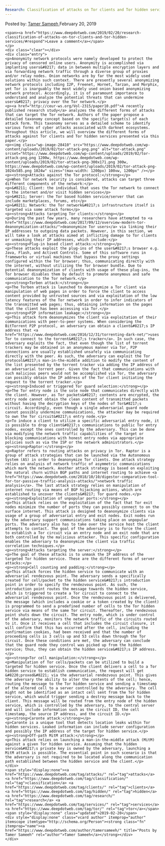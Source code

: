 ```yaml
---
Research: Classification of attacks on Tor clients and Tor hidden services
---
```

<article class="post-listing post-28407 post type-post status-publish format-standard has-post-thumbnail hentry category-deepdot-news tag-attacks tag-classification tag-clients tag-hidden tag-research tag-services tag-tor">
    <div class="post-inner">
        <span>Posted by: <a href="https://www.deepdotweb.com/author/tamersameeh/" title="">Tamer Sameeh </a></span>
    <span>February 20, 2019</span>
    
    <span><a href="https://www.deepdotweb.com/2019/02/20/research-classification-of-attacks-on-tor-clients-and-tor-hidden-services/#respond">Leave a comment</a></span>
    </p>
    <div class="clear"></div>
    <div class="entry">
    <p>Anonymity network protocols were namely developed to protect the privacy of censored online users. Anonymity is accomplished via implanting users&#8217; data in between multiple encryption layers and via forwarding network traffic through a diverse group of proxies and/or relay nodes. Onion networks are by far the most widely used solutions within such context. There are presently several anonymizing network protocols including I2P, Freenet, Hornet, Tarzan, and Morphix, yet Tor is inarguably the most widely used onion based anonymizing network protocol. Accordingly, it is of paramount importance to understand and analyze the potential threats that can undermine users&#8217; privacy over the Tor network.</p>
    <p><a href="http://ceur-ws.org/Vol-2315/paper10.pdf">A recently published research study</a> analyzes the different forms of attacks that can target the Tor network. Authors of the paper propose a detailed taxonomy concept based on the specific target(s) of each attack form. This taxonomy serves as a detailed scheme to identify various forms of cyber attacks associated with darknet ecosystems. Throughout this article, we will overview the different forms of attacks against Tor clients and Tor hidden services presented via this paper.</p>
    <p><img class="wp-image-28410" src="https://www.deepdotweb.com/wp-content/uploads/2019/02/tor-attack-png.png" alt="tor-attack.png" srcset="https://www.deepdotweb.com/wp-content/uploads/2019/02/tor-attack-png.png 1200w, https://www.deepdotweb.com/wp-content/uploads/2019/02/tor-attack-png-300x171.png 300w, https://www.deepdotweb.com/wp-content/uploads/2019/02/tor-attack-png-1024x585.png 1024w" sizes="(max-width: 1200px) 100vw, 1200px" /></p>
    <p><strong>Attacks against the Tor protocol:</strong></p>
    <p>When Tor network security is considered, attacks can target three different components of the network:</p>
    <p>&#8211; Client: the individual that uses the Tor network to connect to the internet and/or visit hidden services</p>
    <p>&#8211; Server: the Tor based hidden service/server that can include marketplaces, forums, etc</p>
    <p>&#8211; Network: the Tor network&#8217;s infrastructure itself is targeted via some attack forms</p>
    <p><strong>Attacks targeting Tor clients:</strong></p>
    <p>During the past few years, many researchers have attempted to <a href="https://www.deepdotweb.com/2017/09/12/overview-modern-tor-deanonymization-attacks/">deanonymize Tor users</a> via linking their IP addresses to outgoing data packets. However, in this section, we will take a look at attacks aimed at inflicting damage to Tor clients or unmasking their IP addresses, which include:</p>
    <p><strong>Plug-in based client attacks:</strong></p>
    <p>These attacks exploit the plug-ins of the user&#8217;s browser e.g. Java, Flash, and ActiveX Controls. Some of this software runs in frameworks or virtual machines that bypass the proxy settings configured within the Tor browser; thus, communicating directly with the internet, without utilizing the Tor browser bundle. Due to potential deanonymization of clients with usage of these plug-ins, the Tor browser disables them by default to promote anonymous and safe communication to the Tor network.</p>
    <p><strong>Torben attack:</strong></p>
    <p>The Torben attack is launched to deanonymize a Tor client via manipulation of web pages in order to force the client to access content provided by untrusted sources and via exploitation of the low latency features of the Tor network in order to infer indicators of the transmitted web pages; thus, obtaining information on the pages that the client has been accessing via Tor.</p>
    <p><strong>P2P information leakage:</strong></p>
    <p>This attack form deanonymizes the client via exploitation of their communications with peer-to-peer systems. When considering the BitTorrent P2P protocol, an adversary can obtain a client&#8217;s IP address that <a href="https://www.deepdotweb.com/2016/12/31/torrenting-dark-net/">uses Tor to connect to the torrent&#8217;s tracker</a>. In such case, the adversary exploits the fact, that even though the list of torrent trackers may be obtained in an anonymous manner via Tor, P2P connections are usually established unsafely via communicating directly with the peer. As such, the adversary can exploit the Tor protocol&#8217;s man-in-the-middle addition to modify the content of the list presented by the torrent tracker via adding the IP address of an adversarial torrent peer. Given the fact that communications with such malicious peers would not be accomplished via Tor, the adversary can possibly obtain the IP address of the Tor client initiating the request to the torrent tracker.</p>
    <p><strong>Induced or triggered Tor guard selection:</strong></p>
    <p>The Tor entry node is the sole node that communicates directly with the client. However, as Tor packets&#8217; contents are encrypted, the entry node cannot obtain the clean content of transmitted packets without having the decryption keys of the nodes of Tor&#8217;s circuit. Accordingly, even though a single adversarial guard node cannot possibly undermine communications, the attacker may be required to own the Tor circuit&#8217;s entry node.</p>
    <p>To induce a client to utilize a specific adversarial entry node, it is possible to drop client&#8217;s communications to public Tor entry nodes, except the ones controlled by the adversary. This can be done via modifying the network traffic capabilities of the target or blocking communications with honest entry nodes via appropriate policies such as via the ISP or the network administrators.</p>
    <p><strong>Raptor:</strong></p>
    <p>Raptor refers to routing attacks on privacy in Tor. Raptor is a group of attack strategies that can be launched via the Autonomous System (AS) in order to deanonymize Tor clients. One attack strategy relies on analysis of network traffic of asymmetric communications which mark the network. Another attack strategy is based on exploiting the natural churn within BGP paths and internet routing to achieve <a href="https://www.deepdotweb.com/2018/10/10/digestor-comparative-tool-for-tor-passive-traffic-analysis-attacks/">network traffic analysis</a>. The last attack strategy relies on manipulation of internet routing via means of BGP hijacking actions, which are established to uncover the clients&#8217; Tor guard nodes.</p>
    <p><strong>Exploitation of unpopular ports:</strong></p>
    <p>This attack relies on the exploitation of the fact that Tor exit nodes minimize the number of ports they can possibly connect to on the surface internet. This attack is designed to deanonymize clients via usage of a group of adversarial entry and exit nodes. Exit nodes run by the adversary support communications taking place on unpopular ports. The adversary also has to take over the service host the client attempts to contact. The goal of the adversary is to force the client to establish a Tor circuit via an entry node and an exit node that are both controlled by the malicious attacker. This specific configuration enables the adversary to deanonymize the client via traffic correlation techniques.</p>
    <p><strong>Attacks targeting the server:</strong></p>
    <p>The goal of these attacks is to unmask the IP address of the targeted Tor hidden service. These are the different forms of server attacks:</p>
    <p><strong>Cell counting and padding:</strong></p>
    <p>This attack forces the hidden service to communicate with an adversarial rendezvous point. The adversary sends a specifically created Tor cell/packet to the hidden service&#8217;s introduction point in order to specify the rendezvous point. As such, the introduction point routes the message towards the hidden service, which is triggered to create a Tor circuit to connect to the adversarial rendezvous point. Once the rendezvous point is delivered, the message (which includes a cookie or a token created by the client) is programmed to send a predefined number of cells to the Tor hidden service via means of the same Tor circuit. Thereafter, the rendezvous point shuts down the circuit. The entry node, which is under control of the adversary, monitors the network traffic of the circuits routed to it. Once it receives a cell that includes the circuit closure, it will confirm that this has occurred after the cell, including the confirmation cookies, had been received and that the number of proceeding cells is 3 cells up and 53 cells down through the Tor circuit. Once these conditions are met, the adversary can conclude that the guard node they control was picked up from the hidden service; thus, they can obtain the hidden service&#8217;s IP address.</p>
    <p><strong>Tor cell manipulation:</strong></p>
    <p>Manipulation of Tor cells/packets can be utilized to build a targeted Tor hidden service. Once the client delivers a cell to a Tor hidden service to establish communication, the request will get &#8220;proxed&#8221; via the adversarial rendezvous point. This gives the adversary the ability to alter the contents of the cell; hence, routing the message to the Tor hidden service and sending a timestamp of the altered cell to a server controlled by the adversary. The cell might not be identified as an intact cell sent from the Tor hidden service, which would trigger sending a destroy message back to the client. This message will be routed from the entry node of the hidden service, which is controlled by the adversary, to the central server and will include information such as the circuit ID, the cell timestamp, the source IP address, and the circuit ID.</p>
    <p><strong>Caronte attack:</strong></p>
    <p>Caronte is a unique tool that detects location leaks within Tor hidden services. Leaked information can include server configuration and possibly the IP address of the target Tor hidden service.</p>
    <p><strong>Off-path MitM attack:</strong></p>
    <p>This attack relies on launching a man-in-the-middle attack (MitM) against a given Tor hidden service. Assuming that the hidden service&#8217;s private key is owned by the adversary, launching a MitM attack is possible. The essential point in such scenario is that the adversary is not required to be located along the communication path established between the hidden service and the client.</p>
    </div>
    <span style="display:none"><a href="https://www.deepdotweb.com/tag/attacks/" rel="tag">attacks</a> <a href="https://www.deepdotweb.com/tag/classification/" rel="tag">classification</a> <a href="https://www.deepdotweb.com/tag/clients/" rel="tag">clients</a> <a href="https://www.deepdotweb.com/tag/hidden/" rel="tag">hidden</a> <a href="https://www.deepdotweb.com/tag/research/" rel="tag">research</a> <a href="https://www.deepdotweb.com/tag/services/" rel="tag">services</a> <a href="https://www.deepdotweb.com/tag/tor/" rel="tag">tor</a></span> <span style="display:none" class="updated">2019-02-20</span>
    <div style="display:none" class="vcard author" itemprop="author" itemscope itemtype="http://schema.org/Person"><strong class="fn" itemprop="name"><a href="https://www.deepdotweb.com/author/tamersameeh/" title="Posts by Tamer Sameeh" rel="author">Tamer Sameeh</a></strong></div>
    </div>
</article>


